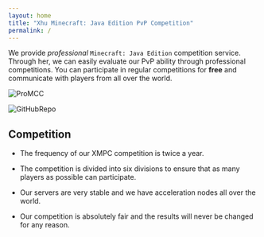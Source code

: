 ```yaml
---
layout: home
title: "Xhu Minecraft: Java Edition PvP Competition"
permalink: /
---
```


We provide *professional* `Minecraft: Java Edition` competition service. Through her, we can easily evaluate our PvP ability through professional competitions. You can participate in regular competitions for **free** and communicate with players from all over the world.

![ProMCC]()

![GitHubRepo]()

## Competition

- The frequency of our XMPC competition is twice a year.

- The competition is divided into six divisions to ensure that as many players as possible can participate.

- Our servers are very stable and we have acceleration nodes all over the world.

- Our competition is absolutely fair and the results will never be changed for any reason.

